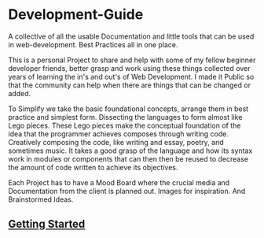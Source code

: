 # Development-Guide

A collective of all the usable Documentation and little tools that can be used in web-development. Best Practices all in one place.

This is a personal Project to share and help with some of my fellow beginner developer friends, better grasp and work using these things collected over years of learning the in's and out's of Web Development. I made it Public so that the community can help when there are things that can be changed or added.

To Simplify we take the basic foundational concepts, arrange them in best practice and simplest form. Dissecting the languages to form almost like Lego pieces. These Lego pieces make the conceptual foundation of the idea that the programmer achieves composes through writing code. Creatively composing the code, like writing and essay, poetry, and sometimes music. It takes a good grasp of the language and how its syntax work in modules or components that can then then be reused to decrease the amount of code written to achieve its objectives.

Each Project has to have a Mood Board where the crucial media and Documentation from the client is planned out. Images for inspiration. And Brainstormed Ideas.

## [Getting Started](https://github.com/dmakram/Development-Guide/blob/main/Getting-Started.md)
